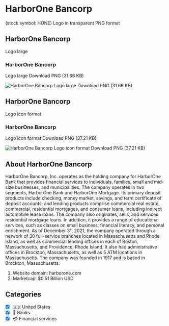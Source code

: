 # HarborOne Bancorp
 (stock symbol: HONE) Logo in transparent PNG format

## HarborOne Bancorp
 Logo large

### HarborOne Bancorp
 Logo large Download PNG (31.66 KB)

![HarborOne Bancorp
 Logo large Download PNG (31.66 KB)](/img/orig/HONE_BIG-1038bd68.png)

## HarborOne Bancorp
 Logo icon format

### HarborOne Bancorp
 Logo icon format Download PNG (37.21 KB)

![HarborOne Bancorp
 Logo icon format Download PNG (37.21 KB)](/img/orig/HONE-e734d94b.png)

## About HarborOne Bancorp


HarborOne Bancorp, Inc. operates as the holding company for HarborOne Bank that provides financial services to individuals, families, small and mid-size businesses, and municipalities. The company operates in two segments, HarborOne Bank and HarborOne Mortgage. Its primary deposit products include checking, money market, savings, and term certificate of deposit accounts; and lending products comprise commercial real estate, commercial, residential mortgages, and consumer loans, including indirect automobile lease loans. The company also originates, sells, and services residential mortgage loans. In addition, it provides a range of educational services, such as classes on small business, financial literacy, and personal enrichment. As of December 31, 2021, the company operated through a network of 30 full-service branches located in Massachusetts and Rhode Island, as well as commercial lending offices in each of Boston, Massachusetts, and Providence, Rhode Island. It also had administrative offices in Brockton, Massachusetts, as well as 5 ATM locations in Massachusetts. The company was founded in 1917 and is based in Brockton, Massachusetts.

1. Website domain: harborone.com
2. Marketcap: $0.51 Billion USD


## Categories
- [x] 🇺🇸 United States
- [x] 🏦 Banks
- [x] 💳 Financial services
